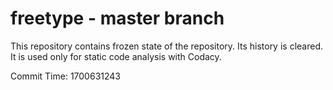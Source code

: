 # freetype - master branch

This repository contains frozen state of the repository.
Its history is cleared. It is used only for static code
analysis with Codacy.

Commit Time: 1700631243
